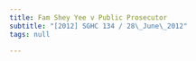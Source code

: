 ```yaml
---
title: Fam Shey Yee v Public Prosecutor
subtitle: "[2012] SGHC 134 / 28\_June\_2012"
tags: null

---
```


